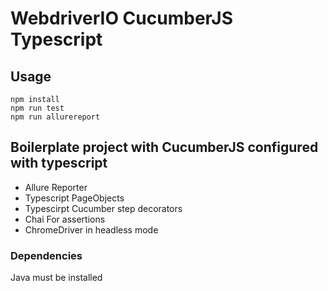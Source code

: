 # WebdriverIO CucumberJS Typescript

## Usage
    npm install
    npm run test
    npm run allurereport

## Boilerplate project with CucumberJS configured with typescript
* Allure Reporter
* Typescript PageObjects
* Typescirpt Cucumber step decorators
* Chai For assertions
* ChromeDriver in headless mode

### Dependencies
Java must be installed

